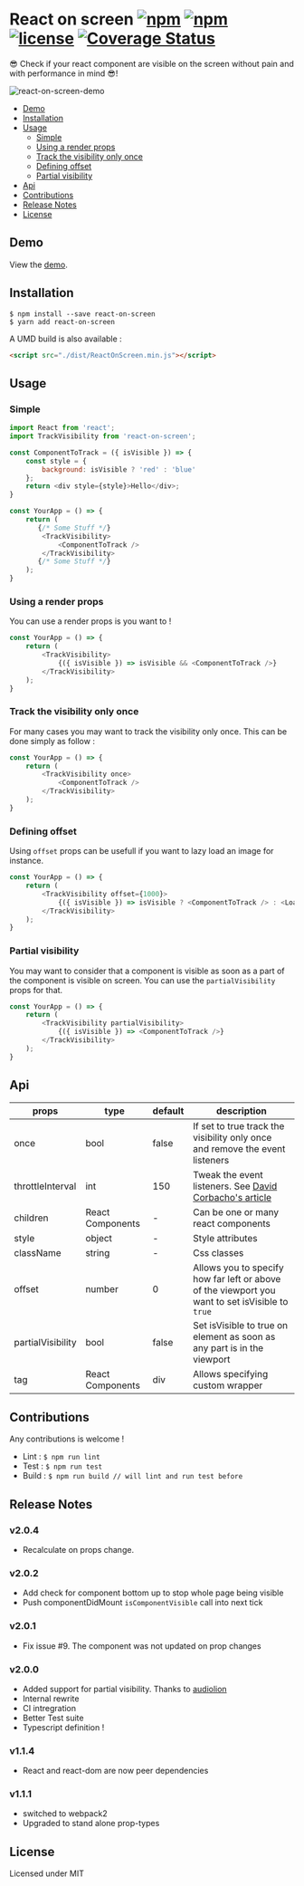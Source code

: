 # React on screen [![npm](https://img.shields.io/npm/dt/react-on-screen.svg)]() [![npm](https://img.shields.io/npm/v/react-on-screen.svg)]() [![license](https://img.shields.io/github/license/fkhadra/react-on-screen.svg?maxAge=2592000)]() [![Coverage Status](https://coveralls.io/repos/github/fkhadra/react-on-screen/badge.svg?branch=master)](https://coveralls.io/github/fkhadra/react-on-screen?branch=master)

😎 Check if your react component are visible on the screen without pain and with performance in mind 😎!

![react-on-screen-demo](https://user-images.githubusercontent.com/5574267/32147681-74918d80-bceb-11e7-98d4-1cbc04b29eb4.gif)

* [Demo](#demo)
* [Installation](#installation)
* [Usage](#usage)
  + [Simple](#simple)
  + [Using a render props](#using-a-render-props)
  + [Track the visibility only once](#track-the-visibility-only-once)
  + [Defining offset](#defining-offset)
  + [Partial visibility](#partial-visibility)
* [Api](#api)
* [Contributions](#contributions)
* [Release Notes](#release-notes)
* [License](#license)

## Demo

View the [demo](https://fkhadra.github.io/react-on-screen/demo-react-on-screen.html).

## Installation

```
$ npm install --save react-on-screen
$ yarn add react-on-screen
```

A UMD build is also available :

```html
<script src="./dist/ReactOnScreen.min.js"></script>
```

## Usage

### Simple

```javascript
import React from 'react';
import TrackVisibility from 'react-on-screen';

const ComponentToTrack = ({ isVisible }) => {
    const style = {
        background: isVisible ? 'red' : 'blue'
    };
    return <div style={style}>Hello</div>;
}

const YourApp = () => {
    return (
       {/* Some Stuff */}
        <TrackVisibility>
            <ComponentToTrack />
        </TrackVisibility>
       {/* Some Stuff */}
    );
}
```

### Using a render props

You can use a render props is you want to !

```js
const YourApp = () => {
    return (
        <TrackVisibility>
            {({ isVisible }) => isVisible && <ComponentToTrack />}
        </TrackVisibility>
    );
}
```

### Track the visibility only once

For many cases you may want to track the visibility only once. This can be done simply as follow :

```js
const YourApp = () => {
    return (
        <TrackVisibility once>
            <ComponentToTrack />
        </TrackVisibility>
    );
}
```

### Defining offset

Using `offset` props can be usefull if you want to lazy load an image for instance.

```js
const YourApp = () => {
    return (
        <TrackVisibility offset={1000}>
            {({ isVisible }) => isVisible ? <ComponentToTrack /> : <Loading />}
        </TrackVisibility>
    );
}
```

### Partial visibility

You may want to consider that a component is visible as soon as a part of the component is visible on screen. You can use the `partialVisibility` props for that.

```js
const YourApp = () => {
    return (
        <TrackVisibility partialVisibility>
            {({ isVisible }) => <ComponentToTrack />}
        </TrackVisibility>
    );
}
```

## Api

|props           |type            |default|description|
|----------------|----------------|-------|-----------|
|once            |bool            |false|If set to true track the visibility only once and remove the event listeners|
|throttleInterval|int             |150|Tweak the event listeners. See [David Corbacho's article](https://css-tricks.com/debouncing-throttling-explained-examples/)|
|children        |React Components|  -  |Can be one or many react components|
|style           |object          |  -  |Style attributes|
|className       |string          |  -  |Css classes|
|offset          |number          |  0  |Allows you to specify how far left or above of the viewport you want to set isVisible to `true`|
|partialVisibility|bool           |false|Set isVisible to true on element as soon as any part is in the viewport|
|tag             |React Components|div  |Allows specifying custom wrapper|

## Contributions

Any contributions is welcome !

- Lint : ``` $ npm run lint ```
- Test : ``` $ npm run test ```
- Build : ``` $ npm run build // will lint and run test before ```

## Release Notes

### v2.0.4

- Recalculate on props change. 

### v2.0.2

- Add check for component bottom up to stop whole page being visible
- Push componentDidMount `isComponentVisible` call into next tick

### v2.0.1

- Fix issue #9. The component was not updated on prop changes

### v2.0.0

- Added support for partial visibility. Thanks to [audiolion](https://github.com/audiolion)
- Internal rewrite
- CI intregration
- Better Test suite
- Typescript definition !

### v1.1.4

- React and react-dom are now peer dependencies

### v1.1.1

- switched to webpack2
- Upgraded to stand alone prop-types


## License

Licensed under MIT
